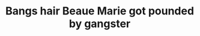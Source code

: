 ---
layout: post
title: Bangs hair Beaue Marie got pounded by gangster
duration: '11:05'
view: 350
rate: 2
video: 'http://fantasti.cc/embed/462749/'
category: 
 - black
 - brunette
 - gorgeous
 - wife
tags: 
 - big-black-cock
priority: 0.9
changefreq: daily
---